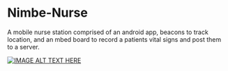 # Nimbe-Nurse
A mobile nurse station comprised of an android app, beacons to track location, and an mbed board to record a patients vital signs and post them to a server.

[![IMAGE ALT TEXT HERE](https://img.youtube.com/vi/t32s04rUpXs/0.jpg)](https://www.youtube.com/watch?v=t32s04rUpXs)
